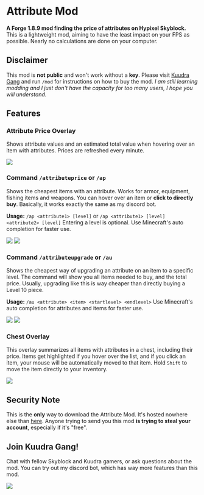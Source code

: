 # Attribute Mod
**A Forge 1.8.9 mod finding the price of attributes on Hypixel Skyblock.**
This is a lightweight mod, aiming to have the least impact on your FPS as possible. Nearly no calculations are done on your computer.
## Disclaimer
This mod is **not public** and won't work without a **key**. Please visit [Kuudra Gang](https://discord.gg/kuudra) and run `/mod` for instructions on how to buy the mod.
*I am still learning modding and I just don't have the capacity for too many users, I hope you will understand.*
## Features
### Attribute Price Overlay
Shows attribute values and an estimated total value when hovering over an item with attributes. Prices are refreshed every minute.

![](https://i.imgur.com/JSlnOr0.png)
### Command `/attributeprice` or `/ap`
Shows the cheapest items with an attribute. Works for armor, equipment, fishing items and weapons. You can hover over an item or **click to directly buy**.
Basically, it works exactly the same as my discord bot.

**Usage:** `/ap <attribute1> [level]` or `/ap <attribute1> [level] <attribute2> [level]`
Entering a level is optional. Use Minecraft's auto completion for faster use.

![](https://i.imgur.com/JWGim2D.png)
![](https://i.imgur.com/cqSwazs.png)
### Command `/attributeupgrade` or `/au`
Shows the cheapest way of upgrading an attribute on an item to a specific level. The command will show you all items needed to buy, and the total price. Usually, upgrading like this is way cheaper than directly buying a Level 10 piece.

**Usage:** `/au <attribute> <item> <startlevel> <endlevel>`
Use Minecraft's auto completion for attributes and items for faster use.

![](https://i.imgur.com/Z0cEcbO.png)
![](https://i.imgur.com/oupBn9Q.png)
### Chest Overlay
This overlay summarizes all items with attributes in a chest, including their price. Items get highlighted if you hover over the list, and if you click an item, your mouse will be automatically moved to that item. Hold `Shift` to move the item directly to your inventory.

![](https://i.imgur.com/qUse6Fs.gif)
## Security Note
This is the **only** way to download the Attribute Mod. It's hosted nowhere else than [here](https://github.com/anderle02/attributemod/releases/latest). Anyone trying to send you this mod **is trying to steal your account**, especially if it's "free".
## Join Kuudra Gang!
Chat with fellow Skyblock and Kuudra gamers, or ask questions about the mod. You can try out my discord bot, which has way more features than this mod.

![](https://discordapp.com/api/guilds/1035208186745081928/widget.png?style=banner2)